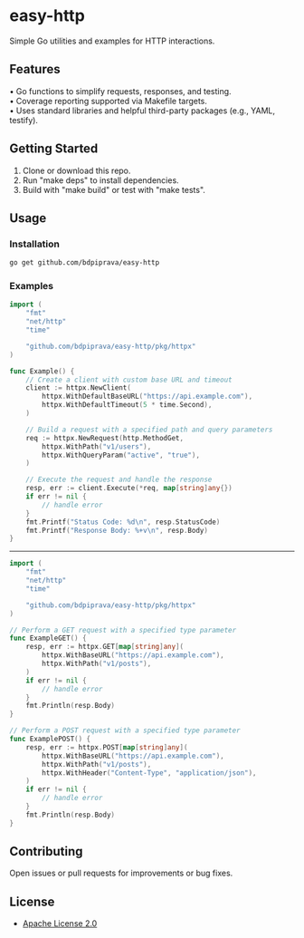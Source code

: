 # easy-http

Simple Go utilities and examples for HTTP interactions.

## Features

• Go functions to simplify requests, responses, and testing.  
• Coverage reporting supported via Makefile targets.  
• Uses standard libraries and helpful third-party packages (e.g., YAML, testify).

## Getting Started

1. Clone or download this repo.  
2. Run "make deps" to install dependencies.  
3. Build with "make build" or test with "make tests".

## Usage

### Installation

```bash
go get github.com/bdpiprava/easy-http
```

### Examples

```go
import (
    "fmt"
    "net/http"
    "time"

    "github.com/bdpiprava/easy-http/pkg/httpx"
)

func Example() {
    // Create a client with custom base URL and timeout
    client := httpx.NewClient(
        httpx.WithDefaultBaseURL("https://api.example.com"),
        httpx.WithDefaultTimeout(5 * time.Second),
    )

    // Build a request with a specified path and query parameters
    req := httpx.NewRequest(http.MethodGet,
        httpx.WithPath("v1/users"),
        httpx.WithQueryParam("active", "true"),
    )

    // Execute the request and handle the response
    resp, err := client.Execute(*req, map[string]any{})
    if err != nil {
        // handle error
    }
    fmt.Printf("Status Code: %d\n", resp.StatusCode)
    fmt.Printf("Response Body: %+v\n", resp.Body)
}
```
---

```go
import (
    "fmt"
    "net/http"
    "time"

    "github.com/bdpiprava/easy-http/pkg/httpx"
)

// Perform a GET request with a specified type parameter
func ExampleGET() {
    resp, err := httpx.GET[map[string]any](
        httpx.WithBaseURL("https://api.example.com"),
        httpx.WithPath("v1/posts"),
    )
    if err != nil {
        // handle error
    }
    fmt.Println(resp.Body)
}

// Perform a POST request with a specified type parameter
func ExamplePOST() {
    resp, err := httpx.POST[map[string]any](
        httpx.WithBaseURL("https://api.example.com"),
        httpx.WithPath("v1/posts"),
        httpx.WithHeader("Content-Type", "application/json"),
    )
    if err != nil {
        // handle error
    }
    fmt.Println(resp.Body)
}
```

## Contributing

Open issues or pull requests for improvements or bug fixes.

## License

- [Apache License 2.0](./LICENSE)
